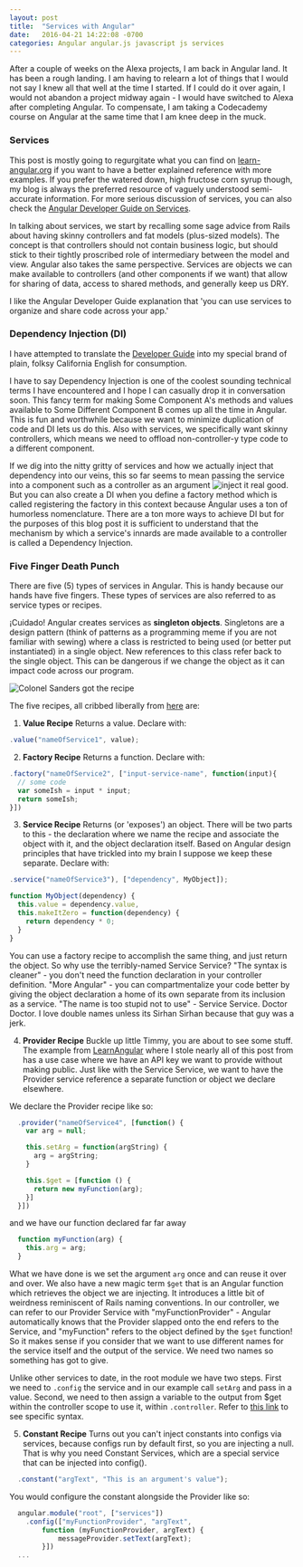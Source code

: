 ```yaml
---
layout: post
title:  "Services with Angular"
date:   2016-04-21 14:22:08 -0700
categories: Angular angular.js javascript js services
---
```

After a couple of weeks on the Alexa projects, I am back in Angular land. It has been a rough landing. I am having to relearn a lot of things that I would not say I knew all that well at the time I started. If I could do it over again, I would not abandon a project midway again - I would have switched to Alexa after completing Angular. To compensate, I am taking a Codecademy course on Angular at the same time that I am knee deep in the muck.

### Services
This post is mostly going to regurgitate what you can find on [learn-angular.org](http://www.learn-angular.org/#!/lessons/the-value-recipe) if you want to have a better explained reference with more examples. If you prefer the watered down, high fructose corn syrup though, my blog is always the preferred resource of vaguely understood semi-accurate information. For more serious discussion of services, you can also check the [Angular Developer Guide on Services](https://docs.angularjs.org/guide/services).

In talking about services, we start by recalling some sage advice from Rails about having skinny controllers and fat models (plus-sized models). The concept is that controllers should not contain business logic, but should stick to their tightly proscribed role of intermediary between the model and view. Angular also takes the same perspective. Services are objects we can make available to controllers (and other components if we want) that allow for sharing of data, access to shared methods, and generally keep us DRY.

I like the Angular Developer Guide explanation that 'you can use services to organize and share code across your app.'

### Dependency Injection (DI)
I have attempted to translate the [Developer Guide](https://docs.angularjs.org/guide/di) into my special brand of plain, folksy California English for consumption.

I have to say Dependency Injection is one of the coolest sounding technical terms I have encountered and I hope I can casually drop it in conversation soon. This fancy term for making Some Component A's methods and values available to Some Different Component B comes up all the time in Angular. This is fun and worthwhile because we want to minimize duplication of code and DI lets us do this. Also with services, we specifically want skinny controllers, which means we need to offload non-controller-y type code to a different component.

If we dig into the nitty gritty of services and how we actually inject that dependency into our veins, this so far seems to mean passing the service into a component such as a controller as an argument ![inject it real good](/images/Trainspotting-1000x562.png). But you can also create a DI when you define a factory method which is called registering the factory in this context because Angular uses a ton of humorless nomenclature. There are a ton more ways to achieve DI but for the purposes of this blog post it is sufficient to understand that the mechanism by which a service's innards are made available to a controller is called a Dependency Injection.

### Five Finger Death Punch
There are five (5) types of services in Angular. This is handy because our hands have five fingers. These types of services are also referred to as service types or recipes.

¡Cuidado! Angular creates services as **singleton objects**. Singletons are a design pattern (think of patterns as a programming meme if you are not familiar with sewing) where a class is restricted to being used (or better put instantiated) in a single object. New references to this class refer back to the single object. This can be dangerous if we change the object as it can impact code across our program.

![Colonel Sanders got the recipe](/images/colonel-sanders.jpg)

The five recipes, all cribbed liberally from [here](http://learn-angular.org/#!/lessons/the-value-recipe) are:

1) **Value Recipe**  Returns a value. Declare with:

 ```javascript
 .value("nameOfService1", value);
 ```

2) **Factory Recipe** Returns a function. Declare with:

  ```javascript
  .factory("nameOfService2", ["input-service-name", function(input){
    // some code
    var someIsh = input * input;
    return someIsh;
  }])
  ```
  
3) **Service Recipe** Returns (or 'exposes') an object. There will be two parts to this - the declaration where we name the recipe and associate the object with it, and the object declaration itself. Based on Angular design principles that have trickled into my brain I suppose we keep these separate. Declare with:

  ```javascript
  .service("nameOfService3"), ["dependency", MyObject]);
  ```

  ```javascript
  function MyObject(dependency) {
    this.value = dependency.value,
    this.makeItZero = function(dependency) {
      return dependency * 0;
    }
  }
  ```

You can use a factory recipe to accomplish the same thing, and just return the object. So why use the terribly-named Service Service? "The syntax is cleaner" - you don't need the function declaration in your controller definition. "More Angular" - you can compartmentalize your code better by giving the object declaration a home of its own separate from its inclusion as a service. "The name is too stupid not to use" - Service Service. Doctor Doctor. I love double names unless its Sirhan Sirhan because that guy was a jerk.

4) **Provider Recipe** Buckle up little Timmy, you are about to see some stuff. The example from [LearnAngular](http://www.learn-angular.org/#!/lessons/the-provider-recipe) where I stole nearly all of this post from has a use case where we have an API key we want to provide without making public. Just like with the Service Service, we want to have the Provider service reference a separate function or object we declare elsewhere.

We declare the Provider recipe like so:

```javascript
  .provider("nameOfService4", [function() {
    var arg = null;

    this.setArg = function(argString) {
      arg = argString;
    }

    this.$get = [function () {
      return new myFunction(arg);
    }]
  }])
```

and we have our function declared far far away

```javascript
  function myFunction(arg) {
    this.arg = arg;
  }
```

What we have done is we set the argument `arg` once and can reuse it over and over. We also have a new magic term `$get` that is an Angular function which retrieves the object we are injecting. It introduces a little bit of weirdness reminiscent of Rails naming conventions. In our controller, we can refer to our Provider Service with "myFunctionProvider" - Angular automatically knows that the Provider slapped onto the end refers to the Service, and "myFunction" refers to the object defined by the `$get` function! So it makes sense if you consider that we want to use different names for the service itself and the output of the service. We need two names so something has got to give.

Unlike other services to date, in the root module we have two steps. First we need to `.config` the service and in our example call `setArg` and pass in a value. Second, we need to then assign a variable to the output from $get within the controller scope to use it, within `.controller`. Refer to [this link](http://www.learn-angular.org/#!/lessons/the-provider-recipe) to see specific syntax.

5) **Constant Recipe** Turns out you can't inject constants into configs via services, because configs run by default first, so you are injecting a null. That is why you need Constant Services, which are a special service that can be injected into config().

```javascript
  .constant("argText", "This is an argument's value");
```

You would configure the constant alongside the Provider like so:

```javascript
  angular.module("root", ["services"])
  	.config(["myFunctionProvider", "argText",
  		function (myFunctionProvider, argText) {
  			messageProvider.setText(argText);
  		}])
  ...
```
